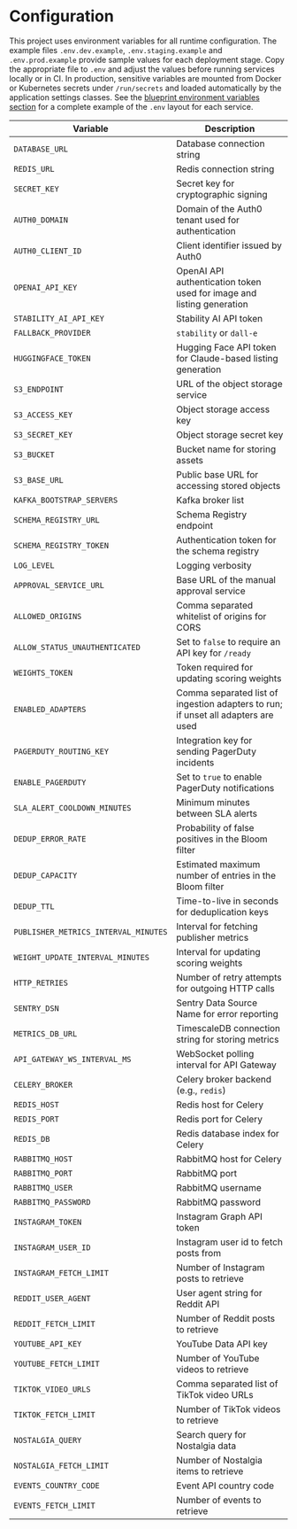 # Configuration

This project uses environment variables for all runtime configuration. The
example files `.env.dev.example`, `.env.staging.example` and
`.env.prod.example` provide sample values for each deployment stage. Copy the
appropriate file to `.env` and adjust the values before running services
locally or in CI. In production, sensitive variables are mounted from Docker or
Kubernetes secrets under `/run/secrets` and loaded automatically by the
application settings classes.
See the [blueprint environment variables section](blueprints/DesignIdeaEngineCompleteBlueprint.md#environment-variables) for a complete example of the `.env` layout for each service.


| Variable | Description |
| --- | --- |
| `DATABASE_URL` | Database connection string |
| `REDIS_URL` | Redis connection string |
| `SECRET_KEY` | Secret key for cryptographic signing |
| `AUTH0_DOMAIN` | Domain of the Auth0 tenant used for authentication |
| `AUTH0_CLIENT_ID` | Client identifier issued by Auth0 |
| `OPENAI_API_KEY` | OpenAI API authentication token used for image and listing generation |
| `STABILITY_AI_API_KEY` | Stability AI API token |
| `FALLBACK_PROVIDER` | `stability` or `dall-e` |
| `HUGGINGFACE_TOKEN` | Hugging Face API token for Claude-based listing generation |
| `S3_ENDPOINT` | URL of the object storage service |
| `S3_ACCESS_KEY` | Object storage access key |
| `S3_SECRET_KEY` | Object storage secret key |
| `S3_BUCKET` | Bucket name for storing assets |
| `S3_BASE_URL` | Public base URL for accessing stored objects |
| `KAFKA_BOOTSTRAP_SERVERS` | Kafka broker list |
| `SCHEMA_REGISTRY_URL` | Schema Registry endpoint |
| `SCHEMA_REGISTRY_TOKEN` | Authentication token for the schema registry |
| `LOG_LEVEL` | Logging verbosity |
| `APPROVAL_SERVICE_URL` | Base URL of the manual approval service |
| `ALLOWED_ORIGINS` | Comma separated whitelist of origins for CORS |
| `ALLOW_STATUS_UNAUTHENTICATED` | Set to `false` to require an API key for `/ready` |
| `WEIGHTS_TOKEN` | Token required for updating scoring weights |
| `ENABLED_ADAPTERS` | Comma separated list of ingestion adapters to run; if unset all adapters are used |
| `PAGERDUTY_ROUTING_KEY` | Integration key for sending PagerDuty incidents |
| `ENABLE_PAGERDUTY` | Set to `true` to enable PagerDuty notifications |
| `SLA_ALERT_COOLDOWN_MINUTES` | Minimum minutes between SLA alerts |
| `DEDUP_ERROR_RATE` | Probability of false positives in the Bloom filter |
| `DEDUP_CAPACITY` | Estimated maximum number of entries in the Bloom filter |
| `DEDUP_TTL` | Time-to-live in seconds for deduplication keys |
| `PUBLISHER_METRICS_INTERVAL_MINUTES` | Interval for fetching publisher metrics |
| `WEIGHT_UPDATE_INTERVAL_MINUTES` | Interval for updating scoring weights |
| `HTTP_RETRIES` | Number of retry attempts for outgoing HTTP calls |
| `SENTRY_DSN` | Sentry Data Source Name for error reporting |
| `METRICS_DB_URL` | TimescaleDB connection string for storing metrics |
| `API_GATEWAY_WS_INTERVAL_MS` | WebSocket polling interval for API Gateway |
| `CELERY_BROKER` | Celery broker backend (e.g., `redis`) |
| `REDIS_HOST` | Redis host for Celery |
| `REDIS_PORT` | Redis port for Celery |
| `REDIS_DB` | Redis database index for Celery |
| `RABBITMQ_HOST` | RabbitMQ host for Celery |
| `RABBITMQ_PORT` | RabbitMQ port |
| `RABBITMQ_USER` | RabbitMQ username |
| `RABBITMQ_PASSWORD` | RabbitMQ password |
| `INSTAGRAM_TOKEN` | Instagram Graph API token |
| `INSTAGRAM_USER_ID` | Instagram user id to fetch posts from |
| `INSTAGRAM_FETCH_LIMIT` | Number of Instagram posts to retrieve |
| `REDDIT_USER_AGENT` | User agent string for Reddit API |
| `REDDIT_FETCH_LIMIT` | Number of Reddit posts to retrieve |
| `YOUTUBE_API_KEY` | YouTube Data API key |
| `YOUTUBE_FETCH_LIMIT` | Number of YouTube videos to retrieve |
| `TIKTOK_VIDEO_URLS` | Comma separated list of TikTok video URLs |
| `TIKTOK_FETCH_LIMIT` | Number of TikTok videos to retrieve |
| `NOSTALGIA_QUERY` | Search query for Nostalgia data |
| `NOSTALGIA_FETCH_LIMIT` | Number of Nostalgia items to retrieve |
| `EVENTS_COUNTRY_CODE` | Event API country code |
| `EVENTS_FETCH_LIMIT` | Number of events to retrieve |
